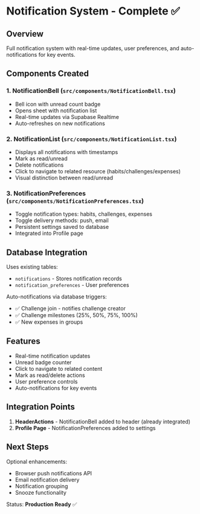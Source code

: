 # Notification System - Complete ✅

## Overview
Full notification system with real-time updates, user preferences, and auto-notifications for key events.

## Components Created

### 1. NotificationBell (`src/components/NotificationBell.tsx`)
- Bell icon with unread count badge
- Opens sheet with notification list
- Real-time updates via Supabase Realtime
- Auto-refreshes on new notifications

### 2. NotificationList (`src/components/NotificationList.tsx`)
- Displays all notifications with timestamps
- Mark as read/unread
- Delete notifications
- Click to navigate to related resource (habits/challenges/expenses)
- Visual distinction between read/unread

### 3. NotificationPreferences (`src/components/NotificationPreferences.tsx`)
- Toggle notification types: habits, challenges, expenses
- Toggle delivery methods: push, email
- Persistent settings saved to database
- Integrated into Profile page

## Database Integration

Uses existing tables:
- `notifications` - Stores notification records
- `notification_preferences` - User preferences

Auto-notifications via database triggers:
- ✅ Challenge join - notifies challenge creator
- ✅ Challenge milestones (25%, 50%, 75%, 100%)
- ✅ New expenses in groups

## Features

- Real-time notification updates
- Unread badge counter
- Click to navigate to related content
- Mark as read/delete actions
- User preference controls
- Auto-notifications for key events

## Integration Points

1. **HeaderActions** - NotificationBell added to header (already integrated)
2. **Profile Page** - NotificationPreferences added to settings

## Next Steps

Optional enhancements:
- Browser push notifications API
- Email notification delivery
- Notification grouping
- Snooze functionality

Status: **Production Ready** ✅
